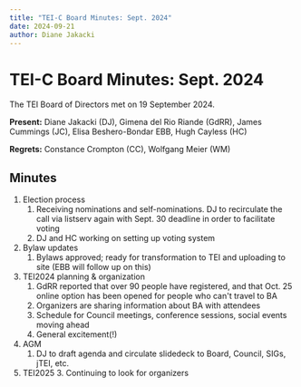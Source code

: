 ```yaml
---
title: "TEI-C Board Minutes: Sept. 2024"
date: 2024-09-21
author: Diane Jakacki
---
```

# TEI-C Board Minutes: Sept. 2024

The TEI Board of Directors met on 19 September 2024.

__Present:__ Diane Jakacki (DJ), Gimena del Rio Riande (GdRR), James Cummings (JC), Elisa Beshero-Bondar EBB, Hugh Cayless (HC)

__Regrets:__ Constance Crompton (CC), Wolfgang Meier (WM)

## Minutes

1. Election process
   1. Receiving nominations and self-nominations. DJ to recirculate the call via listserv again with Sept. 30 deadline in order to facilitate voting
   2. DJ and HC working on setting up voting system
2. Bylaw updates
   1. Bylaws approved; ready for transformation to TEI and uploading to site (EBB will follow up on this)
3. TEI2024 planning & organization
   1. GdRR reported that over 90 people have registered, and that Oct. 25 online option has been opened for people who can't travel to BA
   2. Organizers are sharing information about BA with attendees
   3. Schedule for Council meetings, conference sessions, social events moving ahead
   4. General excitement(!)
4. AGM
   1. DJ to draft agenda and circulate slidedeck to Board, Council, SIGs, jTEI, etc.
5. TEI2025
   3. Continuing to look for organizers
